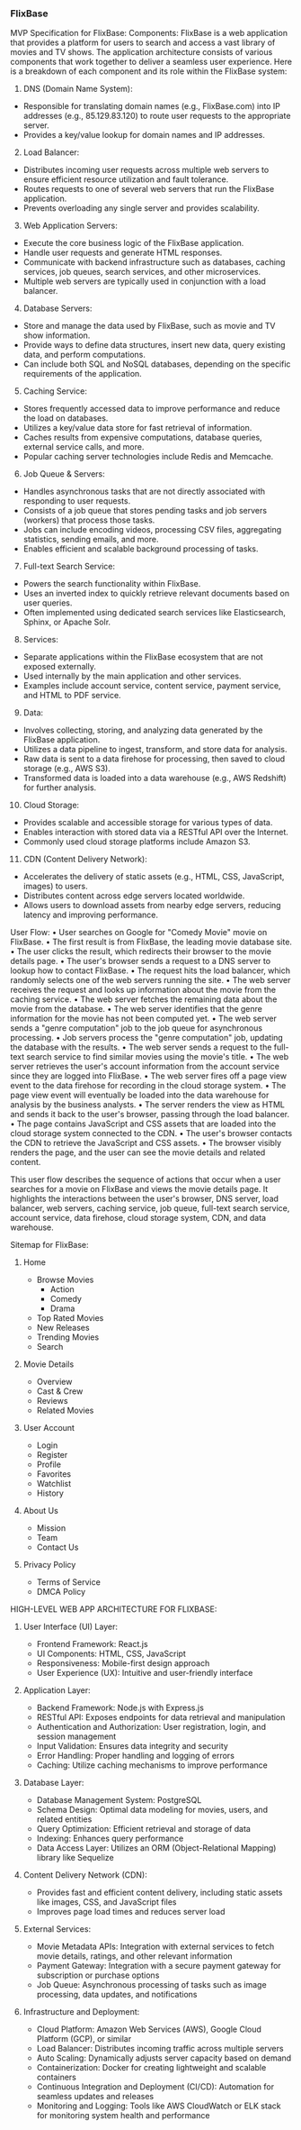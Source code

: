 ### FlixBase

MVP Specification for FlixBase:	
Components:
FlixBase is a web application that provides a platform for users to search and access a vast library of movies and TV shows. The application architecture consists of various components that work together to deliver a seamless user experience. Here is a breakdown of each component and its role within the FlixBase system:
 

1. DNS (Domain Name System):
- Responsible for translating domain names (e.g., FlixBase.com) into IP addresses (e.g., 85.129.83.120) to route user requests to the appropriate server.
- Provides a key/value lookup for domain names and IP addresses.

2. Load Balancer:
- Distributes incoming user requests across multiple web servers to ensure efficient resource utilization and fault tolerance.
- Routes requests to one of several web servers that run the FlixBase application.
- Prevents overloading any single server and provides scalability.

3. Web Application Servers:
- Execute the core business logic of the FlixBase application.
- Handle user requests and generate HTML responses.
- Communicate with backend infrastructure such as databases, caching services, job queues, search services, and other microservices.
- Multiple web servers are typically used in conjunction with a load balancer.

4. Database Servers:
- Store and manage the data used by FlixBase, such as movie and TV show information.
- Provide ways to define data structures, insert new data, query existing data, and perform computations.
- Can include both SQL and NoSQL databases, depending on the specific requirements of the application.

5. Caching Service:
- Stores frequently accessed data to improve performance and reduce the load on databases.
- Utilizes a key/value data store for fast retrieval of information.
- Caches results from expensive computations, database queries, external service calls, and more.
- Popular caching server technologies include Redis and Memcache.

6. Job Queue & Servers:
- Handles asynchronous tasks that are not directly associated with responding to user requests.
- Consists of a job queue that stores pending tasks and job servers (workers) that process those tasks.
- Jobs can include encoding videos, processing CSV files, aggregating statistics, sending emails, and more.
- Enables efficient and scalable background processing of tasks.

7. Full-text Search Service:
- Powers the search functionality within FlixBase.
- Uses an inverted index to quickly retrieve relevant documents based on user queries.
- Often implemented using dedicated search services like Elasticsearch, Sphinx, or Apache Solr.

8. Services:
- Separate applications within the FlixBase ecosystem that are not exposed externally.
- Used internally by the main application and other services.
- Examples include account service, content service, payment service, and HTML to PDF service.

9. Data:
- Involves collecting, storing, and analyzing data generated by the FlixBase application.
- Utilizes a data pipeline to ingest, transform, and store data for analysis.
- Raw data is sent to a data firehose for processing, then saved to cloud storage (e.g., AWS S3).
- Transformed data is loaded into a data warehouse (e.g., AWS Redshift) for further analysis.

10. Cloud Storage:
- Provides scalable and accessible storage for various types of data.
- Enables interaction with stored data via a RESTful API over the Internet.
- Commonly used cloud storage platforms include Amazon S3.

11. CDN (Content Delivery Network):
- Accelerates the delivery of static assets (e.g., HTML, CSS, JavaScript, images) to users.
- Distributes content across edge servers located worldwide.
- Allows users to download assets from nearby edge servers, reducing latency and improving performance.

User Flow:
•	User searches on Google for "Comedy Movie" movie on FlixBase.
•	The first result is from FlixBase, the leading movie database site.
•	The user clicks the result, which redirects their browser to the movie details page.
•	The user's browser sends a request to a DNS server to lookup how to contact FlixBase.
•	The request hits the load balancer, which randomly selects one of the web servers running the site.
•	The web server receives the request and looks up information about the movie from the caching service.
•	The web server fetches the remaining data about the movie from the database.
•	The web server identifies that the genre information for the movie has not been computed yet.
•	The web server sends a "genre computation" job to the job queue for asynchronous processing.
•	Job servers process the "genre computation" job, updating the database with the results.
•	The web server sends a request to the full-text search service to find similar movies using the movie's title.
•	The web server retrieves the user's account information from the account service since they are logged into FlixBase.
•	The web server fires off a page view event to the data firehose for recording in the cloud storage system.
•	The page view event will eventually be loaded into the data warehouse for analysis by the business analysts.
•	The server renders the view as HTML and sends it back to the user's browser, passing through the load balancer.
•	The page contains JavaScript and CSS assets that are loaded into the cloud storage system connected to the CDN.
•	The user's browser contacts the CDN to retrieve the JavaScript and CSS assets.
•	The browser visibly renders the page, and the user can see the movie details and related content.

This user flow describes the sequence of actions that occur when a user searches for a movie on FlixBase and views the movie details page. It highlights the interactions between the user's browser, DNS server, load balancer, web servers, caching service, job queue, full-text search service, account service, data firehose, cloud storage system, CDN, and data warehouse.


Sitemap for FlixBase:
1. Home
   - Browse Movies
     - Action
     - Comedy
     - Drama
   - Top Rated Movies
   - New Releases
   - Trending Movies
   - Search
2. Movie Details
   - Overview
   - Cast & Crew
   - Reviews
   - Related Movies

3. User Account
   - Login
   - Register
   - Profile
   - Favorites
   - Watchlist
   - History

4. About Us
   - Mission
   - Team
   - Contact Us

5. Privacy Policy
   - Terms of Service
   - DMCA Policy

HIGH-LEVEL WEB APP ARCHITECTURE FOR FLIXBASE:

1. User Interface (UI) Layer:
   - Frontend Framework: React.js
   - UI Components: HTML, CSS, JavaScript
   - Responsiveness: Mobile-first design approach
   - User Experience (UX): Intuitive and user-friendly interface

2. Application Layer:
   - Backend Framework: Node.js with Express.js
   - RESTful API: Exposes endpoints for data retrieval and manipulation
   - Authentication and Authorization: User registration, login, and session management
   - Input Validation: Ensures data integrity and security
   - Error Handling: Proper handling and logging of errors
   - Caching: Utilize caching mechanisms to improve performance

3. Database Layer:
   - Database Management System: PostgreSQL
   - Schema Design: Optimal data modeling for movies, users, and related entities
   - Query Optimization: Efficient retrieval and storage of data
   - Indexing: Enhances query performance
   - Data Access Layer: Utilizes an ORM (Object-Relational Mapping) library like Sequelize

4. Content Delivery Network (CDN):
   - Provides fast and efficient content delivery, including static assets like images, CSS, and JavaScript files
   - Improves page load times and reduces server load

5. External Services:
   - Movie Metadata APIs: Integration with external services to fetch movie details, ratings, and other relevant information
   - Payment Gateway: Integration with a secure payment gateway for subscription or purchase options
   - Job Queue: Asynchronous processing of tasks such as image processing, data updates, and notifications

6. Infrastructure and Deployment:
   - Cloud Platform: Amazon Web Services (AWS), Google Cloud Platform (GCP), or similar
   - Load Balancer: Distributes incoming traffic across multiple servers
   - Auto Scaling: Dynamically adjusts server capacity based on demand
   - Containerization: Docker for creating lightweight and scalable containers
   - Continuous Integration and Deployment (CI/CD): Automation for seamless updates and releases
   - Monitoring and Logging: Tools like AWS CloudWatch or ELK stack for monitoring system health and performance

